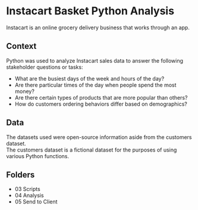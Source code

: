 # Instacart Basket Python Analysis

Instacart is an online grocery delivery business that works through an app. 

## Context
Python was used to analyze Instacart sales data to answer the following stakeholder questions or tasks:

- What are the busiest days of the week and hours of the day? 
- Are there particular times of the day when people spend the most money? 
- Are there certain types of products that are more popular than others? 
- How do customers ordering behaviors differ based on demographics?

## Data

The datasets used were open-source information aside from the customers dataset. <br>
The customers dataset is a fictional dataset for the purposes of using various Python functions.

## Folders

- 03 Scripts
- 04 Analysis 
- 05 Send to Client

